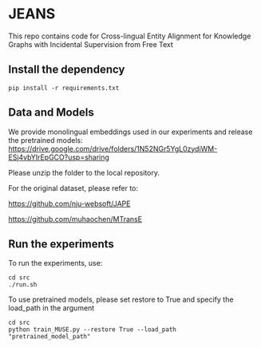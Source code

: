 # JEANS
This repo contains code for Cross-lingual Entity Alignment for Knowledge Graphs with Incidental Supervision from Free Text

## Install the dependency 
```
pip install -r requirements.txt
```


## Data and Models
We provide monolingual embeddings used in our experiments and release the pretrained models: https://drive.google.com/drive/folders/1N52NGr5YgL0zydiWM-ESj4vbYIrEpGCO?usp=sharing

Please unzip the folder to the local repository.

For the original dataset, please refer to: 

https://github.com/nju-websoft/JAPE

https://github.com/muhaochen/MTransE


## Run the experiments
To run the experiments, use:
```
cd src
./run.sh
```

To use pretrained models, please set restore to True and specify the load_path in the argument
```
cd src
python train_MUSE.py --restore True --load_path "pretrained_model_path"
```
